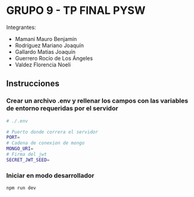 # GRUPO 9 - TP FINAL PYSW

Integrantes: 
- Mamani Mauro Benjamín        
- Rodríguez Mariano Joaquín    
- Gallardo Matias Joaquín       
- Guerrero Rocío de Los Ángeles 
- Valdez Florencia Noeli        


## Instrucciones

### Crear un archivo .env y rellenar los campos con las variables de entorno requeridas por el servidor

```bash
# ./.env

# Puerto donde correra el servidor
PORT=
# Cadena de conexion de mongo
MONGO_URI=
# Firma del jwt
SECRET_JWT_SEED=
```

### Iniciar en modo desarrollador

```
npm run dev
```
